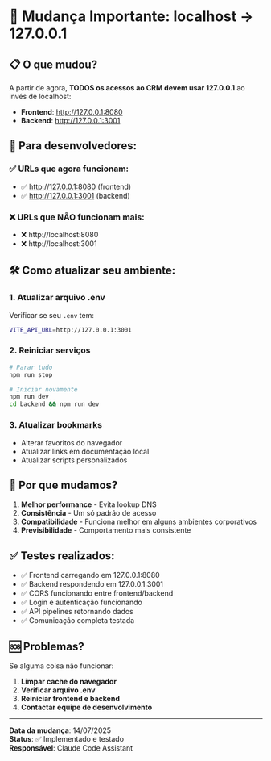 # 🚀 Mudança Importante: localhost → 127.0.0.1

## 📋 O que mudou?

A partir de agora, **TODOS os acessos ao CRM devem usar 127.0.0.1** ao invés de localhost:

- **Frontend**: http://127.0.0.1:8080 
- **Backend**: http://127.0.0.1:3001

## 🔧 Para desenvolvedores:

### ✅ URLs que agora funcionam:
- ✅ http://127.0.0.1:8080 (frontend)
- ✅ http://127.0.0.1:3001 (backend)

### ❌ URLs que NÃO funcionam mais:
- ❌ http://localhost:8080
- ❌ http://localhost:3001

## 🛠️ Como atualizar seu ambiente:

### 1. Atualizar arquivo .env
Verificar se seu `.env` tem:
```bash
VITE_API_URL=http://127.0.0.1:3001
```

### 2. Reiniciar serviços
```bash
# Parar tudo
npm run stop

# Iniciar novamente  
npm run dev
cd backend && npm run dev
```

### 3. Atualizar bookmarks
- Alterar favoritos do navegador
- Atualizar links em documentação local
- Atualizar scripts personalizados

## 🎯 Por que mudamos?

1. **Melhor performance** - Evita lookup DNS
2. **Consistência** - Um só padrão de acesso
3. **Compatibilidade** - Funciona melhor em alguns ambientes corporativos
4. **Previsibilidade** - Comportamento mais consistente

## ✅ Testes realizados:

- ✅ Frontend carregando em 127.0.0.1:8080
- ✅ Backend respondendo em 127.0.0.1:3001  
- ✅ CORS funcionando entre frontend/backend
- ✅ Login e autenticação funcionando
- ✅ API pipelines retornando dados
- ✅ Comunicação completa testada

## 🆘 Problemas?

Se alguma coisa não funcionar:

1. **Limpar cache do navegador**
2. **Verificar arquivo .env**
3. **Reiniciar frontend e backend**
4. **Contactar equipe de desenvolvimento**

---

**Data da mudança**: 14/07/2025  
**Status**: ✅ Implementado e testado  
**Responsável**: Claude Code Assistant
